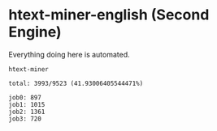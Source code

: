 # htext-miner-english (Second Engine)

Everything doing here is automated.

```
htext-miner

total: 3993/9523 (41.93006405544471%)

job0: 897
job1: 1015
job2: 1361
job3: 720
```